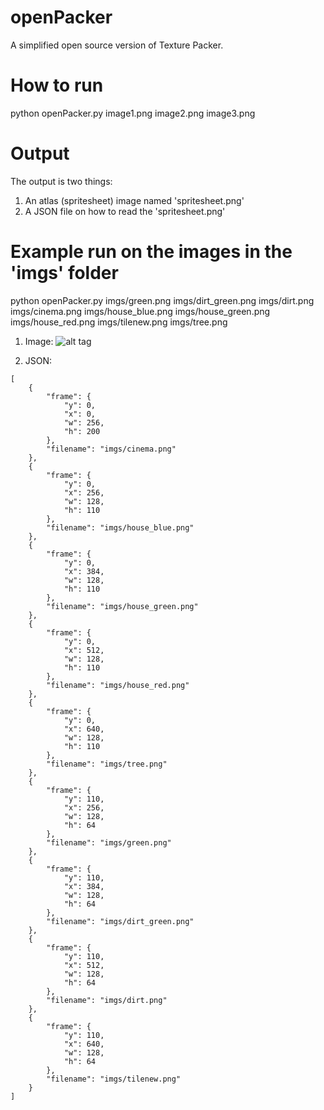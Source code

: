 # openPacker
A simplified open source version of Texture Packer.

# How to run
python openPacker.py image1.png image2.png image3.png

# Output
The output is two things:
1) An atlas (spritesheet) image named 'spritesheet.png'
2) A JSON file on how to read the 'spritesheet.png'


# Example run on the images in the 'imgs' folder
python openPacker.py imgs/green.png imgs/dirt_green.png imgs/dirt.png imgs/cinema.png imgs/house_blue.png imgs/house_green.png imgs/house_red.png imgs/tilenew.png imgs/tree.png

1) Image:
![alt tag](link)

2) JSON:
```
[
    {
        "frame": {
            "y": 0, 
            "x": 0, 
            "w": 256, 
            "h": 200
        }, 
        "filename": "imgs/cinema.png"
    }, 
    {
        "frame": {
            "y": 0, 
            "x": 256, 
            "w": 128, 
            "h": 110
        }, 
        "filename": "imgs/house_blue.png"
    }, 
    {
        "frame": {
            "y": 0, 
            "x": 384, 
            "w": 128, 
            "h": 110
        }, 
        "filename": "imgs/house_green.png"
    }, 
    {
        "frame": {
            "y": 0, 
            "x": 512, 
            "w": 128, 
            "h": 110
        }, 
        "filename": "imgs/house_red.png"
    }, 
    {
        "frame": {
            "y": 0, 
            "x": 640, 
            "w": 128, 
            "h": 110
        }, 
        "filename": "imgs/tree.png"
    }, 
    {
        "frame": {
            "y": 110, 
            "x": 256, 
            "w": 128, 
            "h": 64
        }, 
        "filename": "imgs/green.png"
    }, 
    {
        "frame": {
            "y": 110, 
            "x": 384, 
            "w": 128, 
            "h": 64
        }, 
        "filename": "imgs/dirt_green.png"
    }, 
    {
        "frame": {
            "y": 110, 
            "x": 512, 
            "w": 128, 
            "h": 64
        }, 
        "filename": "imgs/dirt.png"
    }, 
    {
        "frame": {
            "y": 110, 
            "x": 640, 
            "w": 128, 
            "h": 64
        }, 
        "filename": "imgs/tilenew.png"
    }
]
```
